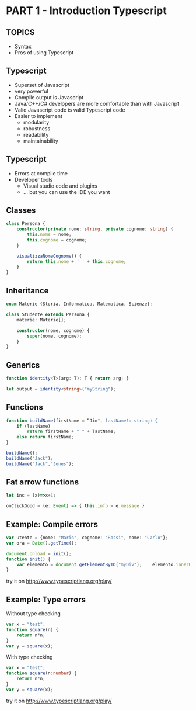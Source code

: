 # PART 1 - Introduction Typescript



## TOPICS
* Syntax 
* Pros of using Typescript



## Typescript
* Superset of Javascript 
* very powerful
* Compile output is Javascript
* Java/C++/C# developers are more comfortable than with Javascript
* Valid Javascript code is valid Typescript code
* Easier to implement
    * modularity
    * robustness
    * readability	
    * maintainability



## Typescript
* Errors at compile time 
* Developer tools
    * Visual studio code and plugins
    * ... but you can use the IDE you want



## Classes
```typescript
class Persona { 
    constructor(private nome: string, private cognome: string) { 
        this.nome = nome; 
        this.cognome = cognome; 
    }

    visualizzaNomeCognome() {
        return this.nome + ' ' + this.cognome; 
    } 
} 
```



## Inheritance
```typescript
enum Materie {Storia, Informatica, Matematica, Scienze}; 

class Studente extends Persona { 
    materie: Materie[]; 

    constructor(nome, cognome) { 
        super(nome, cognome); 
    } 
}
```



## Generics
```typescript
function identity<T>(arg: T): T { return arg; }

let output = identity<string>("myString");
```



## Functions

```typescript
function buildName(firstName = ”Jim", lastName?: string) { 
	if (lastName) 
		return firstName + " " + lastName; 
	else return firstName; 
}

buildName();
buildName("Jack");
buildName("Jack","Jones");

```



## Fat arrow functions
```typescript
let inc = (x)=>x+1;

onClickGood = (e: Event) => { this.info = e.message }
```



## Example: Compile errors

```typescript
var utente = {nome: "Mario", cognome: "Rossi", nome: "Carlo"};
var ora = Date().getTime(); 

document.onload = init(); 
function init() {    
    var elemento = document.getElementByID("myDiv");    elemento.innerHTML = "Test!";
}

```

try it on http://www.typescriptlang.org/play/



## Example: Type errors
Without type checking
```typescript
var x = "test";
function square(n) {
    return n*n;
}
var y = square(x);
```

With type checking
```typescript
var x = "test";
function square(n:number) {
    return n*n;
}
var y = square(x);
```

try it on http://www.typescriptlang.org/play/